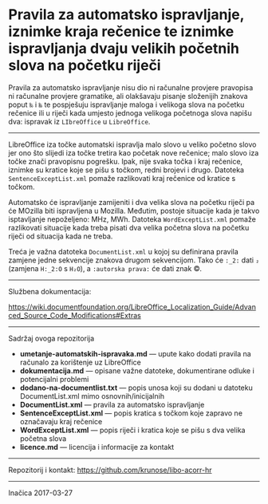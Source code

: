 # Pravila za automatsko ispravljanje, iznimke kraja rečenice te iznimke ispravljanja dvaju velikih početnih slova na početku riječi

Pravila za automatsko ispravljanje nisu dio ni računalne provjere pravopisa ni računalne provjere gramatike, ali olakšavaju pisanje složenijih znakova poput `‰` i `‱` te pospješuju ispravljanje maloga i velikoga slova na početku rečenice ili u riječi kada umjesto jednoga velikoga početnoga slova napišu dva: ispravak iz `LIbreOffice` u `LibreOffice`.

---

LibreOffice iza točke automatski ispravlja malo slovo u veliko početno slovo jer ono što slijedi iza točke tretira kao početak nove rečenice; malo slovo iza točke znači pravopisnu pogrešku. Ipak, nije svaka točka i kraj rečenice, iznimke su kratice koje se pišu s točkom, redni brojevi i drugo. Datoteka `SentenceExceptList.xml` pomaže razlikovati kraj rečenice od kratice s točkom.

Automatsko će ispravljanje zamijeniti i dva velika slova na početku riječi pa će MOzilla biti ispravljena u Mozilla. Međutim, postoje situacije kada je takvo isptavljanje nepoželjeno: MHz, MWh. Datoteka `WordExceptList.xml` pomaže razlikovati situacije kada treba pisati dva velika početna slova na početku riječi od situacija kada ne treba.

Treća je važna datoteka `DocumentList.xml` u kojoj su definirana pravila zamjene jedne sekvencije znakova drugom sekvencijom. Tako će `:_2:` dati `₂` (zamjena `H:_2:O` s `H₂O`), a `:autorska prava:` će dati znak ©.

---

Službena dokumentacija:

https://wiki.documentfoundation.org/LibreOffice_Localization_Guide/Advanced_Source_Code_Modifications#Extras

---

Sadržaj ovoga repozitorija

* **umetanje-automatskih-ispravaka.md** &mdash; upute kako dodati pravila na računalo za korištenje uz LibreOffice
* **dokumentacija.md** &mdash; opisane važne datoteke, dokumentirane odluke i potencijalni problemi
* **dodano-na-documentlist.txt** &mdash; popis unosa koji su dodani u datoteku DocumentList.xml mimo osnovnih/inicijalnih
* **DocumentList.xml** &mdash; pravila za automatsko ispravljanje
* **SentenceExceptList.xml** &mdash; popis kratica s točkom koje zapravo ne označavaju kraj rečenice
* **WordExceptList.xml** &mdash; popis riječi i kratica koje se pišu s dva velika početna slova
* **licence.md** &mdash; licencija i informacije za kontakt

---

Repozitorij i kontakt: https://github.com/krunose/libo-acorr-hr

---

Inačica 2017-03-27
